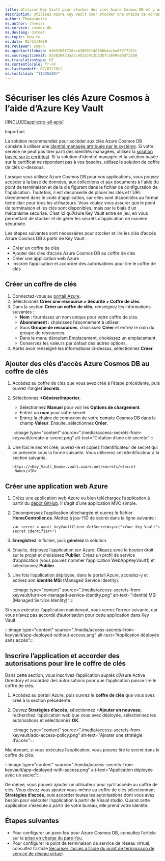 ```yaml
---
title: Utiliser Key Vault pour stocker des clés Azure Cosmos DB et y accéder
description: Utilisez Azure Key Vault pour stocker une chaîne de connexion, des clés et des points de terminaison Azure Cosmos DB et y accéder.
author: ThomasWeiss
ms.author: thweiss
ms.service: cosmos-db
ms.devlang: dotnet
ms.topic: how-to
ms.date: 05/23/2019
ms.reviewer: sngun
ms.openlocfilehash: 6d09fb5f728ec430991f487b8b4acba937f7262c
ms.sourcegitcommit: 82d82642daa5c452a39c3b3d57cd849c06df21b0
ms.translationtype: HT
ms.contentlocale: fr-FR
ms.lasthandoff: 07/07/2021
ms.locfileid: "113355804"
---
```

# <a name="secure-azure-cosmos-keys-using-azure-key-vault"></a>Sécuriser les clés Azure Cosmos à l’aide d’Azure Key Vault 
[!INCLUDE[appliesto-all-apis](includes/appliesto-all-apis.md)]

>[!IMPORTANT]
> La solution recommandée pour accéder aux clés Azure Cosmos DB consiste à utiliser une [identité managée attribuée par le système](managed-identity-based-authentication.md). Si votre service ne peut pas tirer parti des identités managées, utilisez la [solution basée sur le certificat](certificate-based-authentication.md). Si la solution d'identité managée et la solution basée sur le certificat ne répondent pas à vos besoins, utilisez la solution de coffre de clés ci-dessous.

Lorsque vous utilisez Azure Cosmos DB pour vos applications, vous pouvez accéder à la base de données, aux collections et aux documents à l'aide du point de terminaison et de la clé figurant dans le fichier de configuration de l'application.  Toutefois, il est déconseillé de placer les clés et l'URL directement dans le code d'application, car elles sont disponibles au format texte clair pour tous les utilisateurs. Vous voulez vous assurer que le point de terminaison et les clés sont disponibles, mais par le biais d’un mécanisme sécurisé. C’est ici qu’Azure Key Vault entre en jeu, en vous permettant de stocker et de gérer les secrets d’application de manière sécurisée.

Les étapes suivantes sont nécessaires pour stocker et lire les clés d’accès Azure Cosmos DB à partir de Key Vault :

* Créer un coffre de clés  
* Ajouter des clés d’accès Azure Cosmos DB au coffre de clés  
* Créer une application web Azure  
* Inscrire l’application et accorder des autorisations pour lire le coffre de clés  


## <a name="create-a-key-vault"></a>Créer un coffre de clés

1. Connectez-vous au [portail Azure](https://portal.azure.com/).  
2. Sélectionnez **Créer une ressource > Sécurité > Coffre de clés**.  
3. Dans la section **Créer un coffre de clés**, renseignez les informations suivantes :  
   * **Nom :** fournissez un nom unique pour votre coffre de clés.  
   * **Abonnement :** choisissez l’abonnement à utiliser.  
   * Sous **Groupe de ressources**, choisissez **Créer** et entrez le nom du groupe de ressources.  
   * Dans le menu déroulant Emplacement, choisissez un emplacement.  
   * Conservez les valeurs par défaut des autres options.  
4. Après avoir renseigné les informations ci-dessus, sélectionnez **Créer**.  

## <a name="add-azure-cosmos-db-access-keys-to-the-key-vault"></a>Ajouter des clés d’accès Azure Cosmos DB au coffre de clés
1. Accédez au coffre de clés que vous avez créé à l’étape précédente, puis ouvrez l’onglet **Secrets**.  
2. Sélectionnez **+Générer/importer**, 

   * Sélectionnez **Manuel** pour voir les **Options de chargement**.
   * Entrez un **nom** pour votre secret.
   * Entrez la chaîne de connexion de votre compte Cosmos DB dans le champ **Valeur**. Ensuite, sélectionnez **Créer**.

   :::image type="content" source="./media/access-secrets-from-keyvault/create-a-secret.png" alt-text="Création d’une clé secrète":::

4. Une fois le secret créé, ouvrez-le et copiez l’identificateur de secret qui se présente sous la forme suivante. Vous utiliserez cet identificateur à la section suivante. 

   `https://<Key_Vault_Name>.vault.azure.net/secrets/<Secret _Name>/<ID>`

## <a name="create-an-azure-web-application"></a>Créer une application web Azure

1. Créez une application web Azure ou bien téléchargez l’application à partir du [dépôt GitHub](https://github.com/Azure/azure-cosmos-dotnet-v2/tree/master/Demo/keyvaultdemo). Il s’agit d’une application MVC simple.  

2. Décompressez l’application téléchargée et ouvrez le fichier **HomeController.cs**. Mettez à jour l’ID de secret dans la ligne suivante :

   `var secret = await keyVaultClient.GetSecretAsync("<Your Key Vault’s secret identifier>")`

3. **Enregistrez** le fichier, puis **générez** la solution.  
4. Ensuite, déployez l’application sur Azure. Cliquez avec le bouton droit sur le projet et choisissez **Publier**. Créez un profil de service d’application (vous pouvez nommer l’application WebAppKeyVault1) et sélectionnez **Publier**.   

5. Une fois l’application déployée, dans le portail Azure, accédez-y et activez son **identité MSI** (Managed Service Identity).  

   :::image type="content" source="./media/access-secrets-from-keyvault/turn-on-managed-service-identity.png" alt-text="Identité MSI (Managed Service Identity)":::

Si vous exécutez l’application maintenant, vous verrez l’erreur suivante, car vous n’avez pas accordé d’autorisation pour cette application dans Key Vault.

:::image type="content" source="./media/access-secrets-from-keyvault/app-deployed-without-access.png" alt-text="Application déployée sans accès":::

## <a name="register-the-application--grant-permissions-to-read-the-key-vault"></a>Inscrire l’application et accorder des autorisations pour lire le coffre de clés

Dans cette section, vous inscrivez l’application auprès d’Azure Active Directory et accordez des autorisations pour que l’application puisse lire le coffre de clés. 

1. Accédez au portail Azure, puis ouvrez le **coffre de clés** que vous avez créé à la section précédente.  

2. Ouvrez **Stratégies d’accès**, sélectionnez **+Ajouter un nouveau**, recherchez l’application web que vous avez déployée, sélectionnez les autorisations et sélectionnez **OK**.  

   :::image type="content" source="./media/access-secrets-from-keyvault/add-access-policy.png" alt-text="Ajouter une stratégie d’accès":::

Maintenant, si vous exécutez l’application, vous pouvez lire le secret dans le coffre de clés.

:::image type="content" source="./media/access-secrets-from-keyvault/app-deployed-with-access.png" alt-text="Application déployée avec un secret":::
 
De même, vous pouvez ajouter un utilisateur pour qu’il accède au coffre de clés. Vous devez vous ajouter vous-même au coffre de clés sélectionnant **Stratégies d’accès**, puis accorder toutes les autorisations dont vous avez besoin pour exécuter l’application à partir de Visual studio. Quand cette application s’exécute à partir de votre bureau, elle prend votre identité.

## <a name="next-steps"></a>Étapes suivantes

* Pour configurer un pare-feu pour Azure Cosmos DB, consultez l’article sur la [prise en charge du pare-feu](how-to-configure-firewall.md).
* Pour configurer le point de terminaison de service de réseau virtuel, consultez l’article [Sécuriser l’accès à l’aide du point de terminaison de service de réseau virtuel](how-to-configure-vnet-service-endpoint.md).

